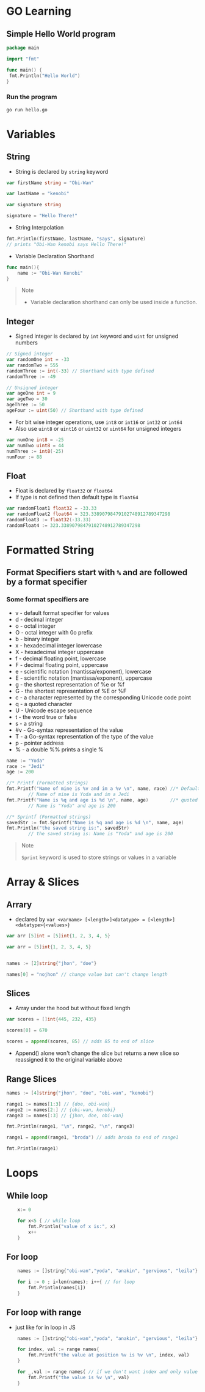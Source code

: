 # GO Learning

## Simple Hello World program

```go
package main

import "fmt"

func main() {
 fmt.Println("Hello World")
}
```

### Run the program

```bash
go run hello.go
```

# Variables

## String

- String is declared by `string` keyword

```go
var firstName string = "Obi-Wan"

var lastName = "kenobi"

var signature string

signature = "Hello There!"
```

- String Interpolation

```go
fmt.Println(firstName, lastName, "says", signature)
// prints "Obi-Wan kenobi says Hello There!"
```

- Variable Declaration Shorthand

```go
func main(){
    name := "Obi-Wan Kenobi"
}
```

> Note
>
> - Variable declaration shorthand can only be used inside a function.

## Integer

- Signed integer is declared by `int` keyword and `uint` for unsigned numbers

```go
// Signed integer
var randomOne int = -33
var randomTwo = 555
randomThree := int(-33) // Shorthand with type defined
randomThree := -49

// Unsigned integer
var ageOne int = 9
var ageTwo = 30
ageThree := 50
ageFour := uint(50) // Shorthand with type defined
```

- For bit wise integer operations, use `int8` or `int16` or `int32` or `int64`
- Also use `uint8` or `uint16` or `uint32` or `uint64` for unsigned integers

```go
var numOne int8 = -25
var numTwo uint8 = 44
numThree := int8(-25)
numFour := 88
```

## Float

- Float is declared by `float32` or `float64`
- If type is not defined then default type is `float64`

```go
var randomFloat1 float32 = -33.33
var randomFloat2 float64 = 323.33890798479102748912789347298
randomFloat3 := float32(-33.33)
randomFloat4 := 323.33890798479102748912789347298
```

# Formatted String

## Format Specifiers start with `%` and are followed by a format specifier

### Some format specifiers are

- v - default format specifier for values
- d - decimal integer
- o - octal integer
- O - octal integer with 0o prefix
- b - binary integer
- x - hexadecimal integer lowercase
- X - hexadecimal integer uppercase
- f - decimal floating point, lowercase
- F - decimal floating point, uppercase
- e - scientific notation (mantissa/exponent), lowercase
- E - scientific notation (mantissa/exponent), uppercase
- g - the shortest representation of %e or %f
- G - the shortest representation of %E or %F
- c - a character represented by the corresponding Unicode code point
- q - a quoted character
- U - Unicode escape sequence
- t - the word true or false
- s - a string
- #v - Go-syntax representation of the value
- T - a Go-syntax representation of the type of the value
- p - pointer address
- % - a double %% prints a single %

```go
name := "Yoda"
race := "Jedi"
age := 200

//* Printf (Formatted strings)
fmt.Printf("Name of mine is %v and im a %v \n", name, race) //* Default value
        // Name of mine is Yoda and im a Jedi
fmt.Printf("Name is %q and age is %d \n", name, age)        //* quoted value with decimal
        // Name is "Yoda" and age is 200
```

```go
//* Sprintf (Formatted strings)
savedStr := fmt.Sprintf("Name is %q and age is %d \n", name, age)
fmt.Println("the saved string is:", savedStr)
        // the saved string is: Name is "Yoda" and age is 200
```

> Note
>
> `Sprint` keyword is used to store strings or values in a variable

# Array & Slices

## Arrary

- declared by `var <varname> [<length>]<datatype> = [<length>]<datatype>{<values>}`

```go
var arr [5]int = [5]int{1, 2, 3, 4, 5}

var arr = [5]int{1, 2, 3, 4, 5}


names := [2]string{"jhon", "doe"}

names[0] = "nojhon" // change value but can't change length

```

## Slices

- Array under the hood but without fixed length

```go
var scores = []int{445, 232, 435}

scores[0] = 670

scores = append(scores, 85) // adds 85 to end of slice
```

- Append() alone won't change the slice but returns a new slice so reassigned it to the original variable above

## Range Slices

```go
names := [4]string{"jhon", "doe", "obi-wan", "kenobi"}

range1 := names[1:3] // {doe, obi-wan}
range2 := names[2:] // {obi-wan, kenobi}
range3 := names[:3] // {jhon, doe, obi-wan}

fmt.Println(range1, "\n", range2, "\n", range3)

range1 = append(range1, "broda") // adds broda to end of range1

fmt.Println(range1)

```

# Loops

## While loop

```rust
    x:= 0

    for x<5 { // while loop
        fmt.Println("value of x is:", x)
        x++
    }
```

## For loop

```rust
    names := []string{"obi-wan","yoda", "anakin", "gervious", "leila"}

    for i := 0 ; i<len(names); i++{ // for loop
        fmt.Println(names[i])
    }
```

## For loop with range

- just like for in loop in JS

```rust
    names := []string{"obi-wan","yoda", "anakin", "gervious", "leila"}

    for index, val := range names{
        fmt.Printf("the value at position %v is %v \n", index, val)
    }

    for _,val := range names{ // if we don't want index and only value then
        fmt.Printf("the value is %v \n", val)
    }

```

